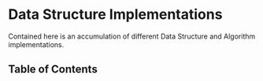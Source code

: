# Data Structure Implementations

Contained here is an accumulation of different Data Structure and Algorithm implementations.

## Table of Contents